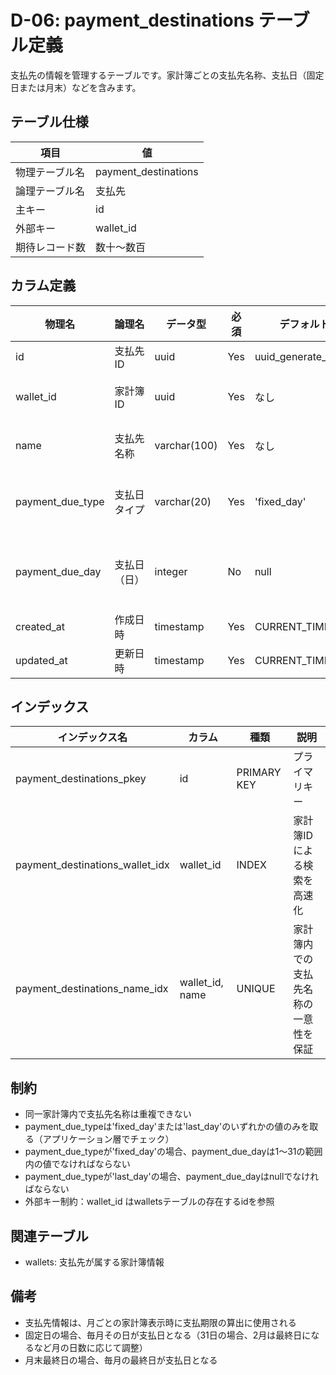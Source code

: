 # D-06: payment_destinations テーブル定義

支払先の情報を管理するテーブルです。家計簿ごとの支払先名称、支払日（固定日または月末）などを含みます。

## テーブル仕様

| 項目           | 値                   |
| -------------- | -------------------- |
| 物理テーブル名 | payment_destinations |
| 論理テーブル名 | 支払先               |
| 主キー         | id                   |
| 外部キー       | wallet_id            |
| 期待レコード数 | 数十〜数百           |

## カラム定義

| 物理名           | 論理名       | データ型     | 必須 | デフォルト値       | 説明                                                           |
| ---------------- | ------------ | ------------ | ---- | ------------------ | -------------------------------------------------------------- |
| id               | 支払先ID     | uuid         | Yes  | uuid_generate_v4() | プライマリキー                                                 |
| wallet_id        | 家計簿ID     | uuid         | Yes  | なし               | 支払先が属する家計簿ID（walletsテーブルの外部キー）            |
| name             | 支払先名称   | varchar(100) | Yes  | なし               | 支払先の名称（例：家賃、電気代、ガス代）                       |
| payment_due_type | 支払日タイプ | varchar(20)  | Yes  | 'fixed_day'        | 'fixed_day'（固定日）または'last_day'（月末最終日）            |
| payment_due_day  | 支払日（日） | integer      | No   | null               | 支払日（1〜31の値）、payment_due_typeが'fixed_day'の場合に必須 |
| created_at       | 作成日時     | timestamp    | Yes  | CURRENT_TIMESTAMP  | レコード作成日時                                               |
| updated_at       | 更新日時     | timestamp    | Yes  | CURRENT_TIMESTAMP  | レコード更新日時                                               |

## インデックス

| インデックス名                  | カラム          | 種類        | 説明                                 |
| ------------------------------- | --------------- | ----------- | ------------------------------------ |
| payment_destinations_pkey       | id              | PRIMARY KEY | プライマリキー                       |
| payment_destinations_wallet_idx | wallet_id       | INDEX       | 家計簿IDによる検索を高速化           |
| payment_destinations_name_idx   | wallet_id, name | UNIQUE      | 家計簿内での支払先名称の一意性を保証 |

## 制約

- 同一家計簿内で支払先名称は重複できない
- payment_due_typeは'fixed_day'または'last_day'のいずれかの値のみを取る（アプリケーション層でチェック）
- payment_due_typeが'fixed_day'の場合、payment_due_dayは1〜31の範囲内の値でなければならない
- payment_due_typeが'last_day'の場合、payment_due_dayはnullでなければならない
- 外部キー制約：wallet_id はwalletsテーブルの存在するidを参照

## 関連テーブル

- wallets: 支払先が属する家計簿情報

## 備考

- 支払先情報は、月ごとの家計簿表示時に支払期限の算出に使用される
- 固定日の場合、毎月その日が支払日となる（31日の場合、2月は最終日になるなど月の日数に応じて調整）
- 月末最終日の場合、毎月の最終日が支払日となる
